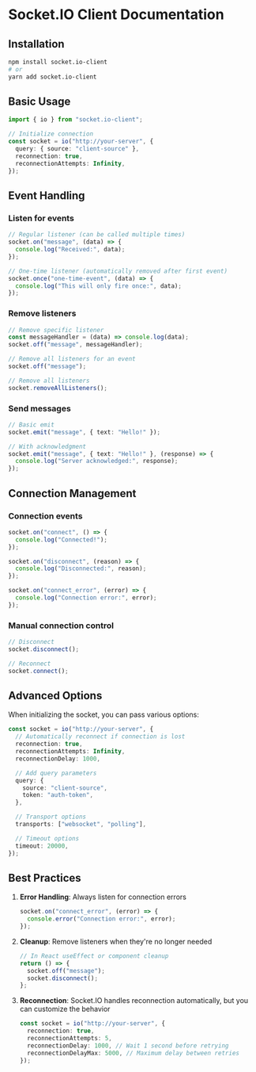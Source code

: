 # Socket.IO Client Documentation

## Installation

```bash
npm install socket.io-client
# or
yarn add socket.io-client
```

## Basic Usage

```typescript
import { io } from "socket.io-client";

// Initialize connection
const socket = io("http://your-server", {
  query: { source: "client-source" },
  reconnection: true,
  reconnectionAttempts: Infinity,
});
```

## Event Handling

### Listen for events

```typescript
// Regular listener (can be called multiple times)
socket.on("message", (data) => {
  console.log("Received:", data);
});

// One-time listener (automatically removed after first event)
socket.once("one-time-event", (data) => {
  console.log("This will only fire once:", data);
});
```

### Remove listeners

```typescript
// Remove specific listener
const messageHandler = (data) => console.log(data);
socket.off("message", messageHandler);

// Remove all listeners for an event
socket.off("message");

// Remove all listeners
socket.removeAllListeners();
```

### Send messages

```typescript
// Basic emit
socket.emit("message", { text: "Hello!" });

// With acknowledgment
socket.emit("message", { text: "Hello!" }, (response) => {
  console.log("Server acknowledged:", response);
});
```

## Connection Management

### Connection events

```typescript
socket.on("connect", () => {
  console.log("Connected!");
});

socket.on("disconnect", (reason) => {
  console.log("Disconnected:", reason);
});

socket.on("connect_error", (error) => {
  console.log("Connection error:", error);
});
```

### Manual connection control

```typescript
// Disconnect
socket.disconnect();

// Reconnect
socket.connect();
```

## Advanced Options

When initializing the socket, you can pass various options:

```typescript
const socket = io("http://your-server", {
  // Automatically reconnect if connection is lost
  reconnection: true,
  reconnectionAttempts: Infinity,
  reconnectionDelay: 1000,

  // Add query parameters
  query: {
    source: "client-source",
    token: "auth-token",
  },

  // Transport options
  transports: ["websocket", "polling"],

  // Timeout options
  timeout: 20000,
});
```

## Best Practices

1. **Error Handling**: Always listen for connection errors

   ```typescript
   socket.on("connect_error", (error) => {
     console.error("Connection error:", error);
   });
   ```

2. **Cleanup**: Remove listeners when they're no longer needed

   ```typescript
   // In React useEffect or component cleanup
   return () => {
     socket.off("message");
     socket.disconnect();
   };
   ```

3. **Reconnection**: Socket.IO handles reconnection automatically, but you can customize the behavior
   ```typescript
   const socket = io("http://your-server", {
     reconnection: true,
     reconnectionAttempts: 5,
     reconnectionDelay: 1000, // Wait 1 second before retrying
     reconnectionDelayMax: 5000, // Maximum delay between retries
   });
   ```

